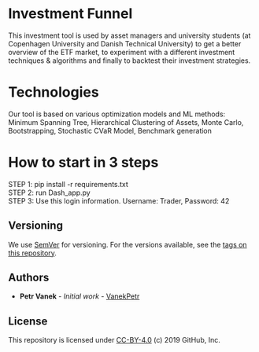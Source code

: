 # Investment Funnel
This investment tool is used by asset managers and university students (at Copenhagen University and Danish Technical University) 
to get a better overview of the ETF market, to experiment with a different investment techniques & algorithms and finally
to backtest their investment strategies.<br/>

# Technologies
Our tool is based on various optimization models and ML methods:<br/>
Minimum Spanning Tree, Hierarchical Clustering of Assets, Monte Carlo, Bootstrapping, Stochastic CVaR Model, Benchmark generation

# How to start in 3 steps
STEP 1: pip install -r requirements.txt <br/>
STEP 2: run Dash_app.py <br/>
STEP 3: Use this login information. Username: Trader, Password: 42

## Versioning

We use [SemVer](http://semver.org/) for versioning. For the versions available, see the [tags on this repository](https://github.com/VanekPetr/investment-funnel/tags). 

## Authors

* **Petr Vanek** - *Initial work* - [VanekPetr](https://github.com/VanekPetr)

## License

This repository is licensed under [CC-BY-4.0](LICENSE) (c) 2019 GitHub, Inc.


